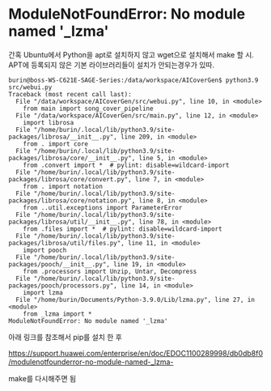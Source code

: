 # ModuleNotFoundError: No module named '_lzma'

간혹 Ubuntu에서 Python을 apt로 설치하지 않고 wget으로 설치해서 make 할 시. APT에 등록되지 않은 기본 라이브러리들이 설치가 안되는경우가 있따. 

```
burin@boss-WS-C621E-SAGE-Series:/data/workspace/AICoverGen$ python3.9 src/webui.py
Traceback (most recent call last):
  File "/data/workspace/AICoverGen/src/webui.py", line 10, in <module>
    from main import song_cover_pipeline
  File "/data/workspace/AICoverGen/src/main.py", line 12, in <module>
    import librosa
  File "/home/burin/.local/lib/python3.9/site-packages/librosa/__init__.py", line 209, in <module>
    from . import core
  File "/home/burin/.local/lib/python3.9/site-packages/librosa/core/__init__.py", line 5, in <module>
    from .convert import *  # pylint: disable=wildcard-import
  File "/home/burin/.local/lib/python3.9/site-packages/librosa/core/convert.py", line 7, in <module>
    from . import notation
  File "/home/burin/.local/lib/python3.9/site-packages/librosa/core/notation.py", line 8, in <module>
    from ..util.exceptions import ParameterError
  File "/home/burin/.local/lib/python3.9/site-packages/librosa/util/__init__.py", line 78, in <module>
    from .files import *  # pylint: disable=wildcard-import
  File "/home/burin/.local/lib/python3.9/site-packages/librosa/util/files.py", line 11, in <module>
    import pooch
  File "/home/burin/.local/lib/python3.9/site-packages/pooch/__init__.py", line 19, in <module>
    from .processors import Unzip, Untar, Decompress
  File "/home/burin/.local/lib/python3.9/site-packages/pooch/processors.py", line 14, in <module>
    import lzma
  File "/home/burin/Documents/Python-3.9.0/Lib/lzma.py", line 27, in <module>
    from _lzma import *
ModuleNotFoundError: No module named '_lzma'
```



아래 링크를 참조해서 pip를 설치 한 후 

https://support.huawei.com/enterprise/en/doc/EDOC1100289998/db0db8f0/modulenotfounderror-no-module-named-_lzma-

make를 다시해주면 됨